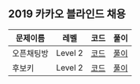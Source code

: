 ## 2019 카카오 블라인드 채용

|문제이름|레벨|코드|풀이|
|--|--|--|--|
|오픈채팅방|Level 2|[코드](./OpenChat.java)|[풀이](https://velog.io/@jwkim/2019-kakao-blind-open-chat)|
|후보키|Level 2|[코드](./CandidateKey.java)|[풀이](https://velog.io/@jwkim/2019-kakao-blind-candidate-key)|